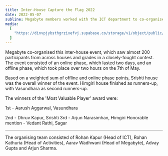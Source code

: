 ```yaml
---
title: Inter-House Capture the Flag 2022
date: 2022-05-07
subline: Megabyte members worked with the ICT department to co-organise this inter-house event, which saw almost 200 participants from across houses and grades in a closely-fought contest.
media:
  [
    "https://dinvpjybsthgrzixefvj.supabase.co/storage/v1/object/public/strapi-uploads/SCR-20230323-tih_1679602198093.png",
  ]
---
```


Megabyte co-organised this inter-house event, which saw almost 200 participants from across houses and grades in a closely-fought contest. The event consisted of an online phase, which lasted two days, and an offline phase, which took place over two hours on the 7th of May.

Based on a weighted sum of offline and online phase points, Srishti house was the overall winner of the event. Himgiri house finished as runners-up, with Vasundhara as second runners-up.

The winners of the 'Most Valuable Player' award were:

1st - Aarush Aggarwal, Vasundhara

2nd - Dhruv Kapur, Srishti
3rd - Arjun Narasimhan, Himgiri
Honorable mention - Vedant Rathi, Sagar

---

The organising team consisted of Rohan Kapur (Head of ICT), Rohan Kathuria (Head of Activities), Aarav Wadhwani (Head of Megabyte), Advay Gupta and Arjun Sharma.

